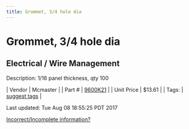 ```yaml
---
title: Grommet, 3/4 hole dia
---
```


# Grommet, 3/4 hole dia
## Electrical / Wire Management
Description: 	1/16 panel thickness, qty 100 

| Vendor | Mcmaster | 
| Part # | [9600K21](https://www.mcmaster.com/#9600K21) | 
| Unit Price | $13.61 | 
| Tags: | [suggest tags](https://docs.google.com/forms/d/e/1FAIpQLSeWyY8v3RgOty-MyWmh9U0iivNYN_molChYyS-0U-o-kOAv_g/viewform) | 

Last updated: Tue Aug 08 18:55:25 PDT 2017

 [Incorrect/Incomplete information?](https://docs.google.com/forms/d/e/1FAIpQLSeWyY8v3RgOty-MyWmh9U0iivNYN_molChYyS-0U-o-kOAv_g/viewform)